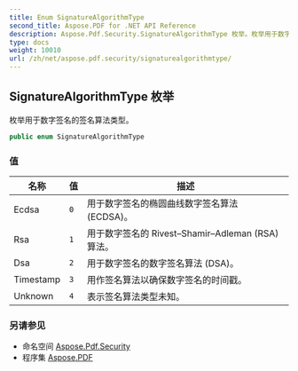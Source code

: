 ```yaml
---
title: Enum SignatureAlgorithmType
second_title: Aspose.PDF for .NET API Reference
description: Aspose.Pdf.Security.SignatureAlgorithmType 枚举。枚举用于数字签名的签名算法类型
type: docs
weight: 10010
url: /zh/net/aspose.pdf.security/signaturealgorithmtype/
---
```

## SignatureAlgorithmType 枚举

枚举用于数字签名的签名算法类型。

```csharp
public enum SignatureAlgorithmType
```

### 值

| 名称 | 值 | 描述 |
| --- | --- | --- |
| Ecdsa | `0` | 用于数字签名的椭圆曲线数字签名算法 (ECDSA)。 |
| Rsa | `1` | 用于数字签名的 Rivest–Shamir–Adleman (RSA) 算法。 |
| Dsa | `2` | 用于数字签名的数字签名算法 (DSA)。 |
| Timestamp | `3` | 用作签名算法以确保数字签名的时间戳。 |
| Unknown | `4` | 表示签名算法类型未知。 |

### 另请参见

* 命名空间 [Aspose.Pdf.Security](../../aspose.pdf.security/)
* 程序集 [Aspose.PDF](../../)